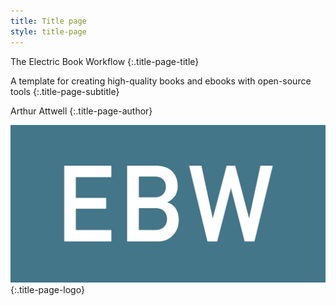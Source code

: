 ```yaml
---
title: Title page
style: title-page
---
```


The Electric Book Workflow
{:.title-page-title}

A template for creating high-quality books and ebooks with&nbsp;open-source tools
{:.title-page-subtitle}

Arthur Attwell
{:.title-page-author}

![Publisher logo](images/publisher-logo.jpg)
{:.title-page-logo}
